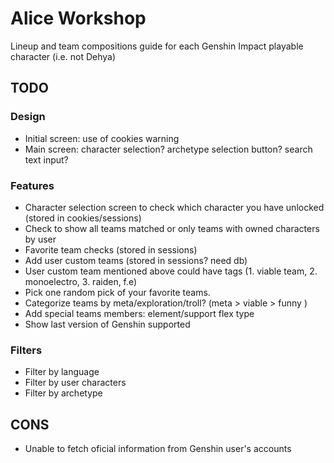 # Alice Workshop
Lineup and team compositions guide for each Genshin Impact playable character (i.e. not Dehya)

## TODO
### Design
- Initial screen: use of cookies warning
- Main screen: character selection? archetype selection button? search text input?

### Features
- Character selection screen to check which character you have unlocked (stored in cookies/sessions)
- Check to show all teams matched or only teams with owned characters by user
- Favorite team checks (stored in sessions)
- Add user custom teams (stored in sessions? need db)
- User custom team mentioned above could have tags (1. viable team, 2. monoelectro, 3. raiden, f.e)
- Pick one random pick of your favorite teams. 
- Categorize teams by meta/exploration/troll? (meta > viable > funny ) 
- Add special teams members: element/support flex type
- Show last version of Genshin supported

### Filters
- Filter by language
- Filter by user characters
- Filter by archetype

## CONS
- Unable to fetch oficial information from Genshin user's accounts
